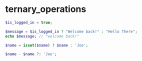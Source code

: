 # ternary_operations

```php
$is_logged_in = true;

$message = $is_logged_in ? "Welcome back!" : "Hello There";
echo $message; // "welcome back!"

$name = isset($name) ? $name : 'Joe';

$name - $name ?: 'Joe';
```
